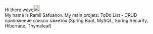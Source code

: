 Hi there.wave<g-emoji class="g-emoji" alias="wave" fallback-src="https://github.githubassets.com/images/icons/emoji/unicode/1f44b.png"><img class="emoji" alt="wave" height="20" width="20" src="https://github.githubassets.com/images/icons/emoji/unicode/1f44b.png"></g-emoji></br>
My name is Ramil Safuanov.
My main projets:
ToDo List - CRUD приложение список заметок (Spring Boot, MySQL, Spring Security, Hibernate, Thymeleaf)
